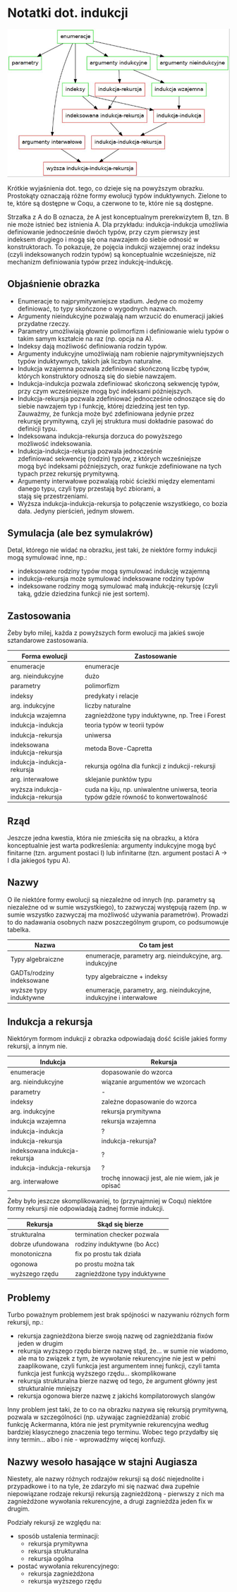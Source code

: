 # Notatki dot. indukcji

![indukcja](indukcja.jpg "No eluwina, nie spodziewałeś się takiego opisu, prawda?")

Krótkie wyjaśnienia dot. tego, co dzieje się na powyższym obrazku. Prostokąty oznaczają różne formy ewolucji typów induktywnych. Zielone to te, które są dostępne w Coqu, a czerwone to te, które nie są dostępne.

Strzałka z A do B oznacza, że A jest konceptualnym prerekwizytem B, tzn. B nie może istnieć bez istnienia A. Dla przykładu: indukcja-indukcja umożliwia definiowanie jednocześnie dwóch typów, przy czym pierwszy jest indeksem drugiego i mogą się ona nawzajem do siebie odnosić w konstruktorach. To pokazuje, że pojęcia indukcji wzajemnej oraz indeksu (czyli indeksowanych rodzin typów) są konceptualnie wcześniejsze, niż mechanizm definiowania typów przez indukcję-indukcję.

## Objaśnienie obrazka

- Enumeracje to najprymitywniejsze stadium. Jedyne co możemy definiować, to typy skończone o wygodnych nazwach.
- Argumenty nieindukcyjne pozwalają nam wrzucić do enumeracji jakieś przydatne rzeczy.
- Parametry umożliwiają głownie polimorfizm i definiowanie wielu typów o takim samym kształcie na raz (np. opcja na A).
- Indeksy dają możliwość definiowania rodzin typów.
- Argumenty indukcyjne umożliwiają nam robienie najprymitywniejszych typów induktywnych, takich jak liczbyn naturalne.
- Indukcja wzajemna pozwala zdefiniować skończoną liczbę typów, których konstruktory odnoszą się do siebie nawzajem.
- Indukcja-indukcja pozwala zdefiniować skończoną sekwencję typów, przy czym wcześniejsze mogą być indeksami późniejszych.
- Indukcja-rekursja pozwala zdefiniować jednocześnie odnoszące się do siebie nawzajem typ i funkcję, której dziedziną jest ten typ. Zauważmy, że funkcja może być zdefiniowana jedynie przez rekursję prymitywną, czyli jej struktura musi dokładnie pasować do definicji typu.
- Indeksowana indukcja-rekursja dorzuca do powyższego możliwość indeksowania.
- Indukcja-indukcja-rekursja pozwala jednocześnie zdefiniować sekwencję (rodzin) typów, z których wcześniejsze mogą być indeksami późniejszych, oraz funkcje zdefiniowane na tych typach przez rekursję prymitywną.
- Argumenty interwałowe pozwalają robić ścieżki między elementami danego typu, czyli typy przestają być zbiorami, a stają się przestrzeniami.
- Wyższa indukcja-indukcja-rekursja to połączenie wszystkiego, co bozia dała. Jedyny pierścień, jednym słowem.

## Symulacja (ale bez symulakrów)

Detal, którego nie widać na obrazku, jest taki, że niektóre formy indukcji mogą symulować inne, np.:
- indeksowane rodziny typów mogą symulować indukcję wzajemną
- indukcja-rekursja może symulować indeksowane rodziny typów
- indeksowane rodziny mogą symulować małą indukcję-rekursję (czyli taką, gdzie dziedzina funkcji nie jest sortem).

## Zastosowania

Żeby było milej, każda z powyższych form ewolucji ma jakieś swoje sztandarowe zastosowania.

| Forma ewolucji                | Zastosowanie
| ----------------------------- |-------------------------|
| enumeracje                    | enumeracje                    |
| arg. nieindukcyjne            | dużo                          |
| parametry                     | polimorfizm                   |
| indeksy                       | predykaty i relacje           |
| arg. indukcyjne               | liczby naturalne              |
| indukcja wzajemna             | zagnieżdżone typy induktywne, np. Tree i Forest |
| indukcja-indukcja             | teoria typów w teorii typów   |
| indukcja-rekursja             | uniwersa                      |
| indeksowana indukcja-rekursja | metoda Bove-Capretta          |
| indukcja-indukcja-rekursja    | rekursja ogólna dla funkcji z indukcji-rekursji |
| arg. interwałowe              | sklejanie punktów typu        |
| wyższa indukcja-indukcja-rekursja | cuda na kiju, np. uniwalentne uniwersa, teoria typów gdzie równość to konwertowalność |

## Rząd

Jeszcze jedna kwestia, która nie zmieściła się na obrazku, a która konceptualnie jest warta podkreślenia: argumenty indukcyjne mogą być finitarne  (tzn. argument postaci I) lub infinitarne (tzn. argument postaci A -> I dla jakiegoś typu A).

## Nazwy

O ile niektóre formy ewolucji są niezależne od innych (np. parametry są niezależne od w sumie wszystkiego), to zazwyczaj występują razem (np. w sumie wszystko zazwyczaj ma możliwość używania parametrów). Prowadzi to do nadawania osobnych nazw poszczególnym grupom, co podsumowuje tabelka.

| Nazwa                     | Co tam jest                   |
| ------------------------- | ----------------------------- |
| Typy algebraiczne         | enumeracje, parametry arg. nieindukcyjne, arg. indukcyjne |
| GADTs/rodziny indeksowane | typy algebraiczne + indeksy   |
| wyższe typy induktywne    | enumeracje, parametry, arg. nieindukcyjne, indukcyjne i interwałowe |

## Indukcja a rekursja

Niektórym formom indukcji z obrazka odpowiadają dość ściśle jakieś formy rekursji, a innym nie.

| Indukcja                      | Rekursja                      |
| ----------------------------- |------------------------------ |
| enumeracje                    | dopasowanie do wzorca         |
| arg. nieindukcyjne            | wiązanie argumentów we wzorcach |
| parametry                     | -                             |
| indeksy                       | zależne dopasowanie do wzorca |
| arg. indukcyjne               | rekursja prymitywna           |
| indukcja wzajemna             | rekursja wzajemna             |
| indukcja-indukcja             | ?                             |
| indukcja-rekursja             | indukcja-rekursja?            |
| indeksowana indukcja-rekursja | ?                             |
| indukcja-indukcja-rekursja    | ?                             |
| arg. interwałowe              | trochę innowacji jest, ale nie wiem, jak je opisać |

Żeby było jeszcze skomplikowaniej, to (przynajmniej w Coqu) niektóre formy rekursji nie odpowiadają żadnej formie indukcji.

| Rekursja                      | Skąd się bierze               |
| ----------------------------- | ----------------------------- |
| strukturalna                  | termination checker pozwala   |
| dobrze ufundowana             | rodziny induktywne (bo Acc)   |
| monotoniczna                  | fix po prostu tak działa      |
| ogonowa                       | po prostu można tak           |
| wyższego rzędu                | zagnieżdżone typy induktywne  |

## Problemy

Turbo poważnym problemem jest brak spójności w nazywaniu różnych form rekursji, np.:
- rekursja zagnieżdżona bierze swoją nazwę od zagnieżdżania fixów jeden w drugim
- rekursja wyższego rzędu bierze nazwę stąd, że... w sumie nie wiadomo, ale ma to związek z tym, że wywołanie rekurencyjne nie jest w pełni zaaplikowane, czyli funkcja jest argumentem innej funkcji, czyli tamta funkcja jest funkcją wyższego rzędu... skomplikowane
- rekursja strukturalna bierze nazwę od tego, że argument główny jest strukturalnie mniejszy
- rekursja ogonowa bierze nazwę z jakichś kompilatorowych slangów

Inny problem jest taki, że to co na obrazku nazywa się rekursją prymitywną, pozwala w szczególności (np. używając zagnieżdżania) zrobić funkcję Ackermanna, która nie jest prymitywnie rekurencyjna według bardziej klasycznego znaczenia tego terminu. Wobec tego przydałby się inny termin... albo i nie - wprowadźmy więcej konfuzji.

## Nazwy wesoło hasające w stajni Augiasza

Niestety, ale nazwy różnych rodzajów rekursji są dość niejednolite i przypadkowe i to na tyle, że zdarzyło mi się nazwać dwa zupełnie niepowiązane rodzaje rekursji rekursją zagnieżdżoną - pierwszy z nich ma zagnieżdżone wywołania rekurencyjne, a drugi zagnieżdża jeden fix w drugim.

Podziały rekursji ze względu na:
- sposób ustalenia terminacji:
  - rekursja prymitywna
  - rekursja strukturalna
  - rekursja ogólna
- postać wywołania rekurencyjnego:
  - rekursja zagnieżdżona
  - rekursja wyższego rzędu
